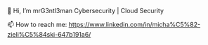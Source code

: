 👋 Hi, I’m mrG3ntl3man
Cybersecurity | Cloud Security 

📫 How to reach me:
     https://www.linkedin.com/in/micha%C5%82-zieli%C5%84ski-647b191a6/
     
